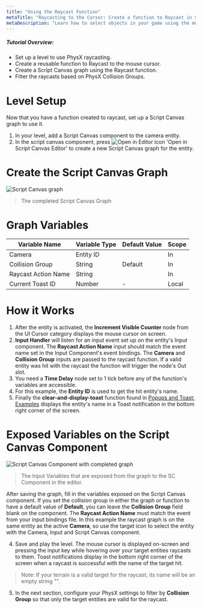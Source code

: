 ```yaml
---
title: "Using the Raycast Function"
metaTitle: "Raycasting to the Cursor: Create a function to Raycast in Script Canvas"
metaDescription: "Learn how to select objects in your game using the mouse cursor.  Filter the objects with Collision Groups"
---
```


##### Tutorial Overview:
-  Set up a level to use PhysX raycasting.
-  Create a reusable function to Raycast to the mouse cursor.
-  Create a Script Canvas graph using the Raycast function.
-  Filter the raycasts based on PhysX Collision Groups.

# Level Setup

Now that you have a function created to raycast, set up a Script Canvas graph to use it.

1. In your level, add a Script Canvas component to the camera entity.
2. In the script canvas component, press ![Open in Editor icon](/images/icons/editor/open.png) 'Open in Script Canvas Editor' to create a new Script Canvas graph for the entity.

# Create the Script Canvas Graph

![Script Canvas graph](/images/02/rc-01.png)

>  The completed Script Canvas Graph

# Graph Variables

|Variable Name|Variable Type|Default Value|Scope|
|-------------|-------------|-------------|-----|
|Camera|Entity ID||In|
|Collision Group|String|Default|In|
|Raycast Action Name|String||In|
|Current Toast ID|Number|-|Local|

# How it Works

1. After the entity is activated, the **Increment Visible Counter** node from the UI Cursor category displays the mouse cursor on screen.
2. **Input Handler** will listen for an input event set up on the entity's Input component.  The **Raycast Action Name** input should match the event name set in the Input Component's event bindings.  The **Camera** and **Collision Group** inputs are passed to the raycast function.  If a valid entity was hit with the raycast the function will trigger the node's Out slot.  
3. You need a **Time Delay** node set to 1 tick before any of the function's variables are accessible.  
4. For this example, the **Entity ID** is used to get the hit entity's name.  
5. Finally the **clear-and-display-toast** function found in [Popups and Toast: Examples](/01-popups/01-05-usage) displays the entity's name in a Toast notification in the bottom right corner of the screen.

# Exposed Variables on the Script Canvas Component

![Script Canvas Component with completed graph](/images/02/rc-05.png "Script Canvas Component with completed graph")
>  The Input Variables that are exposed from the graph to the SC Component in the editor.

After saving the graph, fill in the variables exposed on the Script Canvas component.  If you set the collision group in either the graph or function to have a default value of **Default**, you can leave the **Collision Group** field blank on the component.  The **Raycast Action Name** must match the event from your input bindings file.  In this example the raycast graph is on the same entity as the active **Camera**, so use the target icon to select the entity with the Camera, Input and Script Canvas component.

4. Save and play the level. The mouse cursor is displayed on-screen and pressing the input key while hovering over your target entities raycasts to them.  Toast notifications display in the bottom right corner of the screen when a raycast is successful with the name of the target hit.

>Note: If your terrain is a valid target for the raycast, its name will be an empty string "".

5.  In the next section, configure your PhysX settings to filter by **Collision Group** so that only the target entities are valid for the raycast.

